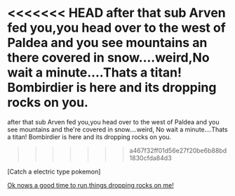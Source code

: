<<<<<<< HEAD
after that sub Arven fed you,you head over to the west of Paldea and you see mountains an there covered in snow....weird,No wait a minute....Thats a titan! Bombirdier is here and its dropping rocks on you.
=======
after that sub Arven fed you,you head over to the west of Paldea and you see mountains and the're covered in snow....weird, No wait a minute....Thats a titan! Bombirdier is here and its dropping rocks on you.
>>>>>>> a467f32ff01d56e27f20be6b88bd1830cfda84d3


[Catch a electric type pokemon]

[Ok nows a good time to run,things dropping rocks on me!](defeat-titan-path.md)